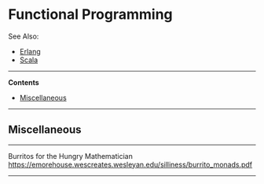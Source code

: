 # Functional Programming

See Also:

  - [Erlang](Erlang.md)
  - [Scala](Scala.md)

---

**Contents**

- [Miscellaneous](FunctionalProgramming.md#miscellaneous)

---

## Miscellaneous

---

Burritos for the Hungry Mathematician
https://emorehouse.wescreates.wesleyan.edu/silliness/burrito_monads.pdf

---